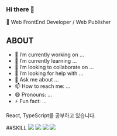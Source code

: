### Hi there 👋

🌱 Web FrontEnd Developer / Web Publisher 

## ABOUT

- 🔭 I’m currently working on ...
- 🌱 I’m currently learning ...
- 👯 I’m looking to collaborate on ...
- 🤔 I’m looking for help with ...
- 💬 Ask me about ...
- 📫 How to reach me: ...
- 😄 Pronouns: ...
- ⚡ Fun fact: ...

React, TypeScript를 공부하고 있습니다.

##SKILL
<img src="https://img.shields.io/badge/html5-E34F26?style=flat-square&logo=html5&logoColor=FFF">
<img src="https://img.shields.io/badge/React-191A1B?style=flat-square&logo=react&logoColor=61DAFB">
<img src="https://img.shields.io/badge/React-191A1B?style=flat-square&logo=react&logoColor=61DAFB">
<img src="https://img.shields.io/badge/React-191A1B?style=flat-square&logo=react&logoColor=61DAFB">


